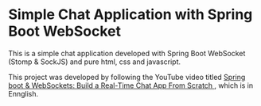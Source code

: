 # Simple Chat Application with Spring Boot WebSocket

This is a simple chat application developed with Spring Boot WebSocket (Stomp & SockJS) and pure html, css and javascript.

This project was developed by following the YouTube video titled
[Spring boot & WebSockets: Build a Real-Time Chat App From Scratch
](https://www.youtube.com/watch?v=TywlS9iAZCM), which is in Ennglish.